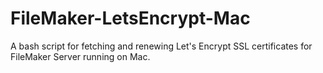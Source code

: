 # FileMaker-LetsEncrypt-Mac
A bash script for fetching and renewing Let's Encrypt SSL certificates for FileMaker Server running on Mac.

